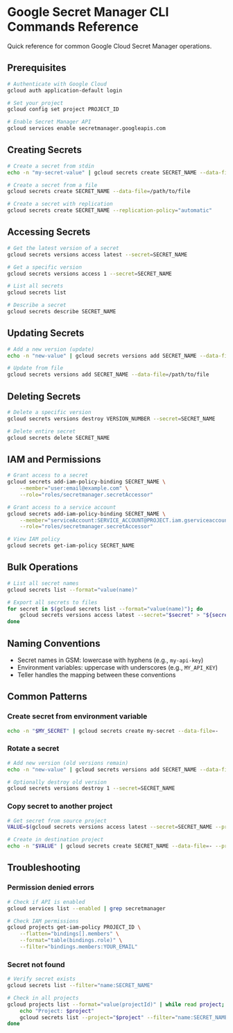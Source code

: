 # Google Secret Manager CLI Commands Reference

Quick reference for common Google Cloud Secret Manager operations.

## Prerequisites

```bash
# Authenticate with Google Cloud
gcloud auth application-default login

# Set your project
gcloud config set project PROJECT_ID

# Enable Secret Manager API
gcloud services enable secretmanager.googleapis.com
```

## Creating Secrets

```bash
# Create a secret from stdin
echo -n "my-secret-value" | gcloud secrets create SECRET_NAME --data-file=-

# Create a secret from a file
gcloud secrets create SECRET_NAME --data-file=/path/to/file

# Create a secret with replication
gcloud secrets create SECRET_NAME --replication-policy="automatic"
```

## Accessing Secrets

```bash
# Get the latest version of a secret
gcloud secrets versions access latest --secret=SECRET_NAME

# Get a specific version
gcloud secrets versions access 1 --secret=SECRET_NAME

# List all secrets
gcloud secrets list

# Describe a secret
gcloud secrets describe SECRET_NAME
```

## Updating Secrets

```bash
# Add a new version (update)
echo -n "new-value" | gcloud secrets versions add SECRET_NAME --data-file=-

# Update from file
gcloud secrets versions add SECRET_NAME --data-file=/path/to/file
```

## Deleting Secrets

```bash
# Delete a specific version
gcloud secrets versions destroy VERSION_NUMBER --secret=SECRET_NAME

# Delete entire secret
gcloud secrets delete SECRET_NAME
```

## IAM and Permissions

```bash
# Grant access to a secret
gcloud secrets add-iam-policy-binding SECRET_NAME \
    --member="user:email@example.com" \
    --role="roles/secretmanager.secretAccessor"

# Grant access to a service account
gcloud secrets add-iam-policy-binding SECRET_NAME \
    --member="serviceAccount:SERVICE_ACCOUNT@PROJECT.iam.gserviceaccount.com" \
    --role="roles/secretmanager.secretAccessor"

# View IAM policy
gcloud secrets get-iam-policy SECRET_NAME
```

## Bulk Operations

```bash
# List all secret names
gcloud secrets list --format="value(name)"

# Export all secrets to files
for secret in $(gcloud secrets list --format="value(name)"); do
    gcloud secrets versions access latest --secret="$secret" > "${secret}.txt"
done
```

## Naming Conventions

- Secret names in GSM: lowercase with hyphens (e.g., `my-api-key`)
- Environment variables: uppercase with underscores (e.g., `MY_API_KEY`)
- Teller handles the mapping between these conventions

## Common Patterns

### Create secret from environment variable
```bash
echo -n "$MY_SECRET" | gcloud secrets create my-secret --data-file=-
```

### Rotate a secret
```bash
# Add new version (old versions remain)
echo -n "new-value" | gcloud secrets versions add SECRET_NAME --data-file=-

# Optionally destroy old version
gcloud secrets versions destroy 1 --secret=SECRET_NAME
```

### Copy secret to another project
```bash
# Get secret from source project
VALUE=$(gcloud secrets versions access latest --secret=SECRET_NAME --project=SOURCE_PROJECT)

# Create in destination project
echo -n "$VALUE" | gcloud secrets create SECRET_NAME --data-file=- --project=DEST_PROJECT
```

## Troubleshooting

### Permission denied errors
```bash
# Check if API is enabled
gcloud services list --enabled | grep secretmanager

# Check IAM permissions
gcloud projects get-iam-policy PROJECT_ID \
    --flatten="bindings[].members" \
    --format="table(bindings.role)" \
    --filter="bindings.members:YOUR_EMAIL"
```

### Secret not found
```bash
# Verify secret exists
gcloud secrets list --filter="name:SECRET_NAME"

# Check in all projects
gcloud projects list --format="value(projectId)" | while read project; do
    echo "Project: $project"
    gcloud secrets list --project="$project" --filter="name:SECRET_NAME"
done
```
